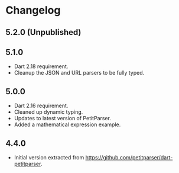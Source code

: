 # Changelog

## 5.2.0 (Unpublished)

## 5.1.0

- Dart 2.18 requirement.
- Cleanup the JSON and URL parsers to be fully typed.

## 5.0.0

* Dart 2.16 requirement.
* Cleaned up dynamic typing.
* Updates to latest version of PetitParser.
* Added a mathematical expression example.

## 4.4.0

* Initial version extracted from https://github.com/petitparser/dart-petitparser.